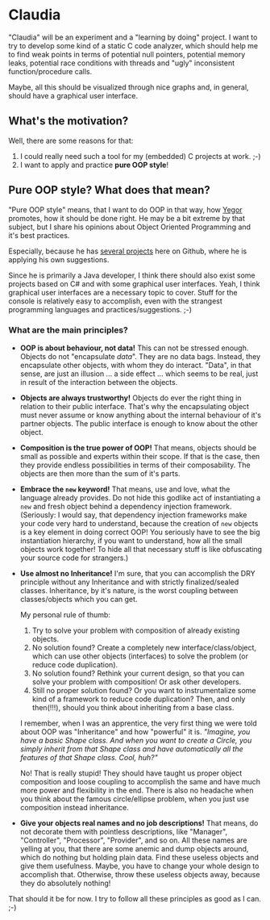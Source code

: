 # Claudia
"Claudia" will be an experiment and a "learning by doing" project. I want to try to develop some kind of a static C code analyzer, which should help me to find weak points in terms of potential null pointers, potential memory leaks, potential race conditions with threads and "ugly" inconsistent function/procedure calls.

Maybe, all this should be visualized through nice graphs and, in general, should have a graphical user interface.

## What's the motivation?
Well, there are some reasons for that:
1. I could really need such a tool for my (embedded) C projects at work. ;-)
2. I want to apply and practice **pure OOP style**!

## Pure OOP style? What does that mean?
"Pure OOP style" means, that I want to do OOP in that way, how [Yegor](https://www.yegor256.com/) promotes, how it should be done right.
He may be a bit extreme by that subject, but I share his opinions about Object Oriented Programming and it's best practices.

Especially, because he has [several projects](https://github.com/yegor256) here on Github, where he is applying his own suggestions.

Since he is primarily a Java developer, I think there should also exist some projects based on C# and with some graphical user interfaces. Yeah, I think graphical user interfaces are a necessary topic to cover. Stuff for the console is relatively easy to accomplish, even with the strangest programming languages and practices/suggestions. ;-)

### What are the main principles?
- **OOP is about behaviour, not data!** This can not be stressed enough. Objects do not "encapsulate *data*". They are no data bags. Instead, they encapsulate other objects, with whom they do interact. "Data", in that sense, are just an illusion ... a side effect ... which seems to be real, just in result of the interaction between the objects.
- **Objects are always trustworthy!** Objects do ever the right thing in relation to their public interface. That's why the encapsulating object must never assume or know anything about the internal behaviour of it's partner objects. The public interface is enough to know about the other object.
- **Composition is the true power of OOP!** That means, objects should be small as possible and experts within their scope. If that is the case, then they provide endless possibilities in terms of their composability. The objects are then more than the sum of it's parts.
- **Embrace the `new` keyword!** That means, use and love, what the language already provides. Do not hide this godlike act of instantiating a `new` and fresh object behind a dependency injection framework. (Seriously: I would say, that dependency injection frameworks make your code very hard to understand, because the creation of `new` objects is a key element in doing correct OOP! You seriously have to see the big instantiation hierarchy, if you want to understand, how all the small objects work together! To hide all that necessary stuff is like obfuscating your source code for strangers.)
- **Use almost no Inheritance!** I'm sure, that you can accomplish the DRY principle without any Inheritance and with strictly finalized/sealed classes. Inheritance, by it's nature, is the worst coupling between classes/objects which you can get.

  My personal rule of thumb:
  1. Try to solve your problem with composition of already existing objects.
  2. No solution found? Create a completely new interface/class/object, which can use other objects (interfaces) to solve the problem (or reduce code duplication).
  3. No solution found? Rethink your current design, so that you can solve your problem with composition! Or ask other developers.
  4. Still no proper solution found? Or you want to instrumentalize some kind of a framework to reduce code duplication? Then, and only then(!!!), should you think about inheriting from a base class.

  I remember, when I was an apprentice, the very first thing we were told about OOP was "Inheritance" and how "powerful" it is. *"Imagine, you have a basic Shape class. And when you want to create a Circle, you simply inherit from that Shape class and have automatically all the features of that Shape class. Cool, huh?"*

  No! That is really stupid! They should have taught us proper object composition and loose coupling to accomplish the same and have much more power and flexibility in the end. There is also no headache when you think about the famous circle/ellipse problem, when you just use composition instead inheritance.
- **Give your objects real names and no job descriptions!** That means, do not decorate them with pointless descriptions, like "Manager", "Controller", "Processor", "Provider", and so on. All these names are yelling at you, that there are some anemic and dump objects around, which do nothing but holding plain data. Find these useless objects and give them usefulness. Maybe, you have to change your whole design to accomplish that. Otherwise, throw these useless objects away, because they do absolutely nothing!

That should it be for now. I try to follow all these principles as good as I can. ;-)